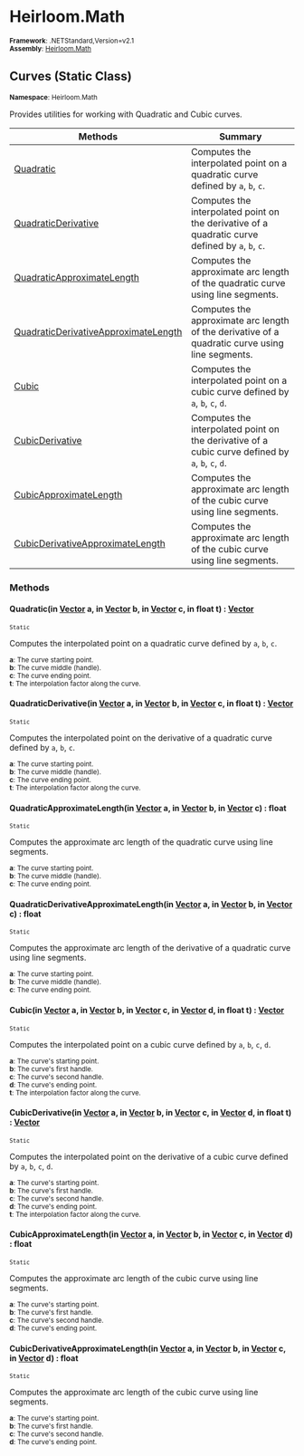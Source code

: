 # Heirloom.Math

<small>**Framework**: .NETStandard,Version=v2.1</small>  
<small>**Assembly**: [Heirloom.Math](../Heirloom.Math/Heirloom.Math.md)</small>  

## Curves (Static Class)
<small>**Namespace**: Heirloom.Math</sub></small>  

Provides utilities for working with Quadratic and Cubic curves.

| Methods                                              | Summary                                                                                           |
|------------------------------------------------------|---------------------------------------------------------------------------------------------------|
| [Quadratic](#QUAF5DAABDC)                            | Computes the interpolated point on a quadratic curve defined by `a`, `b`, `c`.                    |
| [QuadraticDerivative](#QUA6D2C7CC7)                  | Computes the interpolated point on the derivative of a quadratic curve defined by `a`, `b`, `c`.  |
| [QuadraticApproximateLength](#QUAB62A333E)           | Computes the approximate arc length of the quadratic curve using line segments.                   |
| [QuadraticDerivativeApproximateLength](#QUAAE61AE27) | Computes the approximate arc length of the derivative of a quadratic curve using line segments.   |
| [Cubic](#CUB72305224)                                | Computes the interpolated point on a cubic curve defined by `a`, `b`, `c`, `d`.                   |
| [CubicDerivative](#CUB976A8B8D)                      | Computes the interpolated point on the derivative of a cubic curve defined by `a`, `b`, `c`, `d`. |
| [CubicApproximateLength](#CUB99EFEF72)               | Computes the approximate arc length of the cubic curve using line segments.                       |
| [CubicDerivativeApproximateLength](#CUB6D7AE51D)     | Computes the approximate arc length of the cubic curve using line segments.                       |

### Methods

#### <a name="QUA26890E67"></a>Quadratic(in [Vector](Heirloom.Math.Vector.md) a, in [Vector](Heirloom.Math.Vector.md) b, in [Vector](Heirloom.Math.Vector.md) c, in float t) : [Vector](Heirloom.Math.Vector.md)
<small>`Static`</small>

Computes the interpolated point on a quadratic curve defined by `a`, `b`, `c`.

<small>**a**: <param name="a">The curve starting point.</param></small>  
<small>**b**: <param name="b">The curve middle (handle).</param></small>  
<small>**c**: <param name="c">The curve ending point.</param></small>  
<small>**t**: <param name="t">The interpolation factor along the curve.</param></small>  

#### <a name="QUA752123C"></a>QuadraticDerivative(in [Vector](Heirloom.Math.Vector.md) a, in [Vector](Heirloom.Math.Vector.md) b, in [Vector](Heirloom.Math.Vector.md) c, in float t) : [Vector](Heirloom.Math.Vector.md)
<small>`Static`</small>

Computes the interpolated point on the derivative of a quadratic curve defined by `a`, `b`, `c`.

<small>**a**: <param name="a">The curve starting point.</param></small>  
<small>**b**: <param name="b">The curve middle (handle).</param></small>  
<small>**c**: <param name="c">The curve ending point.</param></small>  
<small>**t**: <param name="t">The interpolation factor along the curve.</param></small>  

#### <a name="QUA7C69076B"></a>QuadraticApproximateLength(in [Vector](Heirloom.Math.Vector.md) a, in [Vector](Heirloom.Math.Vector.md) b, in [Vector](Heirloom.Math.Vector.md) c) : float
<small>`Static`</small>

Computes the approximate arc length of the quadratic curve using line segments.

<small>**a**: <param name="a">The curve starting point.</param></small>  
<small>**b**: <param name="b">The curve middle (handle).</param></small>  
<small>**c**: <param name="c">The curve ending point.</param></small>  

#### <a name="QUACE96FD14"></a>QuadraticDerivativeApproximateLength(in [Vector](Heirloom.Math.Vector.md) a, in [Vector](Heirloom.Math.Vector.md) b, in [Vector](Heirloom.Math.Vector.md) c) : float
<small>`Static`</small>

Computes the approximate arc length of the derivative of a quadratic curve using line segments.

<small>**a**: <param name="a">The curve starting point.</param></small>  
<small>**b**: <param name="b">The curve middle (handle).</param></small>  
<small>**c**: <param name="c">The curve ending point.</param></small>  

#### <a name="CUB236F6845"></a>Cubic(in [Vector](Heirloom.Math.Vector.md) a, in [Vector](Heirloom.Math.Vector.md) b, in [Vector](Heirloom.Math.Vector.md) c, in [Vector](Heirloom.Math.Vector.md) d, in float t) : [Vector](Heirloom.Math.Vector.md)
<small>`Static`</small>

Computes the interpolated point on a cubic curve defined by `a`, `b`, `c`, `d`.

<small>**a**: <param name="a">The curve's starting point.</param></small>  
<small>**b**: <param name="b">The curve's first handle.</param></small>  
<small>**c**: <param name="c">The curve's second handle.</param></small>  
<small>**d**: <param name="d">The curve's ending point.</param></small>  
<small>**t**: <param name="t">The interpolation factor along the curve.</param></small>  

#### <a name="CUB8C9CA66E"></a>CubicDerivative(in [Vector](Heirloom.Math.Vector.md) a, in [Vector](Heirloom.Math.Vector.md) b, in [Vector](Heirloom.Math.Vector.md) c, in [Vector](Heirloom.Math.Vector.md) d, in float t) : [Vector](Heirloom.Math.Vector.md)
<small>`Static`</small>

Computes the interpolated point on the derivative of a cubic curve defined by `a`, `b`, `c`, `d`.

<small>**a**: <param name="a">The curve's starting point.</param></small>  
<small>**b**: <param name="b">The curve's first handle.</param></small>  
<small>**c**: <param name="c">The curve's second handle.</param></small>  
<small>**d**: <param name="d">The curve's ending point.</param></small>  
<small>**t**: <param name="t">The interpolation factor along the curve.</param></small>  

#### <a name="CUB7333FA1D"></a>CubicApproximateLength(in [Vector](Heirloom.Math.Vector.md) a, in [Vector](Heirloom.Math.Vector.md) b, in [Vector](Heirloom.Math.Vector.md) c, in [Vector](Heirloom.Math.Vector.md) d) : float
<small>`Static`</small>

Computes the approximate arc length of the cubic curve using line segments.

<small>**a**: <param name="a">The curve's starting point.</param></small>  
<small>**b**: <param name="b">The curve's first handle.</param></small>  
<small>**c**: <param name="c">The curve's second handle.</param></small>  
<small>**d**: <param name="d">The curve's ending point.</param></small>  

#### <a name="CUBB892D932"></a>CubicDerivativeApproximateLength(in [Vector](Heirloom.Math.Vector.md) a, in [Vector](Heirloom.Math.Vector.md) b, in [Vector](Heirloom.Math.Vector.md) c, in [Vector](Heirloom.Math.Vector.md) d) : float
<small>`Static`</small>

Computes the approximate arc length of the cubic curve using line segments.

<small>**a**: <param name="a">The curve's starting point.</param></small>  
<small>**b**: <param name="b">The curve's first handle.</param></small>  
<small>**c**: <param name="c">The curve's second handle.</param></small>  
<small>**d**: <param name="d">The curve's ending point.</param></small>  

